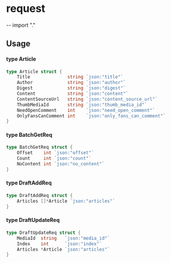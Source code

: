 # request
--
    import "."


## Usage

#### type Article

```go
type Article struct {
	Title              string `json:"title"`
	Author             string `json:"author"`
	Digest             string `json:"digest"`
	Content            string `json:"content"`
	ContentSourceUrl   string `json:"content_source_url"`
	ThumbMediaId       string `json:"thumb_media_id"`
	NeedOpenComment    int    `json:"need_open_comment"`
	OnlyFansCanComment int    `json:"only_fans_can_comment"`
}
```


#### type BatchGetReq

```go
type BatchGetReq struct {
	Offset    int `json:"offset"`
	Count     int `json:"count"`
	NoContent int `json:"no_content"`
}
```


#### type DraftAddReq

```go
type DraftAddReq struct {
	Articles []*Article `json:"articles"`
}
```


#### type DraftUpdateReq

```go
type DraftUpdateReq struct {
	MediaId  string   `json:"media_id"`
	Index    int      `json:"index"`
	Articles *Article `json:"articles"`
}
```
